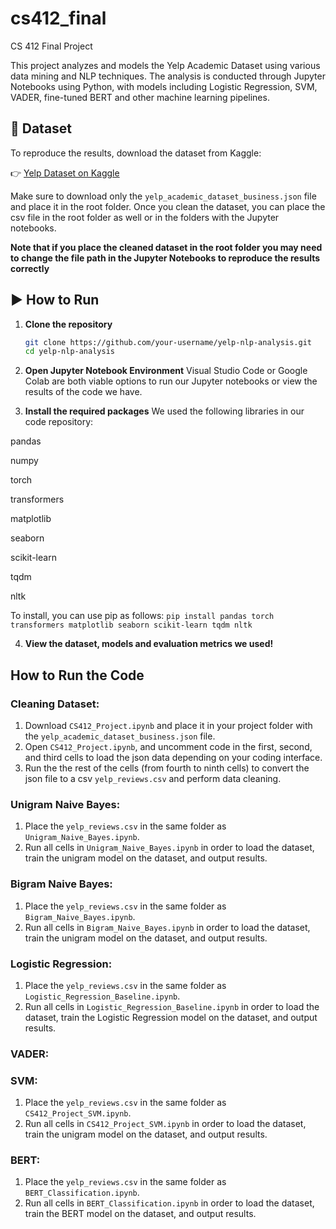 # cs412_final
CS 412 Final Project

This project analyzes and models the Yelp Academic Dataset using various data mining and NLP techniques. The analysis is conducted through Jupyter Notebooks using Python, with models including Logistic Regression, SVM, VADER, fine-tuned BERT and other machine learning pipelines.

## 📁 Dataset

To reproduce the results, download the dataset from Kaggle:

👉 [Yelp Dataset on Kaggle](https://www.kaggle.com/datasets/yelp-dataset/yelp-dataset/data?select=yelp_academic_dataset_business.json)

Make sure to download only the `yelp_academic_dataset_business.json` file and place it in the root folder. Once you clean the dataset, you can place the csv file in the root folder as well or in the folders with the Jupyter notebooks. 

**Note that if you place the cleaned dataset in the root folder you may need to change the file path in the Jupyter Notebooks to reproduce the results correctly**

## ▶️ How to Run

1. **Clone the repository**
   ```bash
   git clone https://github.com/your-username/yelp-nlp-analysis.git
   cd yelp-nlp-analysis

2. **Open Jupyter Notebook Environment**
   Visual Studio Code or Google Colab are both viable options to run our Jupyter notebooks or view the results of the code we have.

3. **Install the required packages**
  We used the following libraries in our code repository:

pandas

numpy

torch

transformers

matplotlib

seaborn

scikit-learn

tqdm

nltk

To install, you can use pip as follows:
`pip install pandas torch transformers matplotlib seaborn scikit-learn tqdm nltk`

4. **View the dataset, models and evaluation metrics we used!**

## How to Run the Code
### Cleaning Dataset:
1) Download `CS412_Project.ipynb` and place it in your project folder with the `yelp_academic_dataset_business.json` file.
2) Open `CS412_Project.ipynb`, and uncomment code in the first, second, and third cells to load the json data depending on your coding interface.
3) Run the the rest of the cells (from fourth to ninth cells) to convert the json file to a csv `yelp_reviews.csv` and perform data cleaning.

### Unigram Naive Bayes:
1) Place the `yelp_reviews.csv` in the same folder as `Unigram_Naive_Bayes.ipynb`.
2) Run all cells in `Unigram_Naive_Bayes.ipynb` in order to load the dataset, train the unigram model on the dataset, and output results.

### Bigram Naive Bayes:
1) Place the `yelp_reviews.csv` in the same folder as `Bigram_Naive_Bayes.ipynb`.
2) Run all cells in `Bigram_Naive_Bayes.ipynb` in order to load the dataset, train the unigram model on the dataset, and output results.

### Logistic Regression:
1) Place the `yelp_reviews.csv` in the same folder as `Logistic_Regression_Baseline.ipynb`.
2) Run all cells in `Logistic_Regression_Baseline.ipynb` in order to load the dataset, train the Logistic Regression model on the dataset, and output results.

### VADER:

### SVM:
1) Place the `yelp_reviews.csv` in the same folder as `CS412_Project_SVM.ipynb`.
2) Run all cells in `CS412_Project_SVM.ipynb` in order to load the dataset, train the unigram model on the dataset, and output results.

### BERT:
1) Place the `yelp_reviews.csv` in the same folder as `BERT_Classification.ipynb`.
2) Run all cells in `BERT_Classification.ipynb` in order to load the dataset, train the BERT model on the dataset, and output results.
